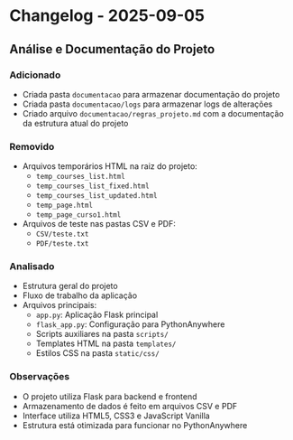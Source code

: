# Changelog - 2025-09-05

## Análise e Documentação do Projeto

### Adicionado
- Criada pasta `documentacao` para armazenar documentação do projeto
- Criada pasta `documentacao/logs` para armazenar logs de alterações
- Criado arquivo `documentacao/regras_projeto.md` com a documentação da estrutura atual do projeto

### Removido
- Arquivos temporários HTML na raiz do projeto:
  - `temp_courses_list.html`
  - `temp_courses_list_fixed.html`
  - `temp_courses_list_updated.html`
  - `temp_page.html`
  - `temp_page_curso1.html`
- Arquivos de teste nas pastas CSV e PDF:
  - `CSV/teste.txt`
  - `PDF/teste.txt`

### Analisado
- Estrutura geral do projeto
- Fluxo de trabalho da aplicação
- Arquivos principais:
  - `app.py`: Aplicação Flask principal
  - `flask_app.py`: Configuração para PythonAnywhere
  - Scripts auxiliares na pasta `scripts/`
  - Templates HTML na pasta `templates/`
  - Estilos CSS na pasta `static/css/`

### Observações
- O projeto utiliza Flask para backend e frontend
- Armazenamento de dados é feito em arquivos CSV e PDF
- Interface utiliza HTML5, CSS3 e JavaScript Vanilla
- Estrutura está otimizada para funcionar no PythonAnywhere